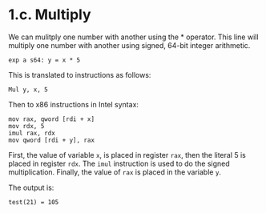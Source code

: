 # 1.c. Multiply

We can mulitply one number with another using the * operator. This line will multiply one number with another using signed, 64-bit integer arithmetic.

```
exp a s64: y = x * 5
```

This is translated to instructions as follows:

```
Mul y, x, 5
```

Then to x86 instructions in Intel syntax:

```
mov rax, qword [rdi + x]
mov rdx, 5
imul rax, rdx
mov qword [rdi + y], rax
```

First, the value of variable `x`, is placed in register `rax`, then the literal 5 is placed in register `rdx`. The `imul` instruction is used to do the signed multiplication. Finally, the value of `rax` is placed in the variable `y`.

The output is:

```
test(21) = 105
```
